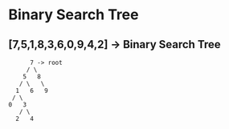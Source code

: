 # Binary Search Tree

## [7,5,1,8,3,6,0,9,4,2] -> Binary Search Tree

```
      7 -> root
     / \
    5   8
   / \   \ 
  1   6   9
 / \
0   3
   / \
  2   4
```
